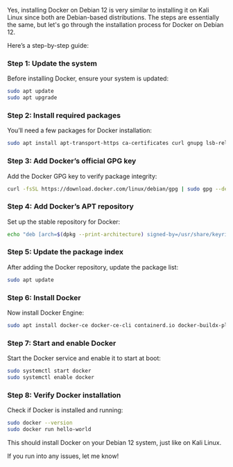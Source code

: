  Yes, installing Docker on Debian 12 is very similar to installing it on Kali Linux since both are Debian-based distributions. The steps are essentially the same, but let's go through the installation process for Docker on Debian 12.

Here’s a step-by-step guide:

### Step 1: Update the system
Before installing Docker, ensure your system is updated:
```bash
sudo apt update
sudo apt upgrade
```

### Step 2: Install required packages
You’ll need a few packages for Docker installation:
```bash
sudo apt install apt-transport-https ca-certificates curl gnupg lsb-release
```

### Step 3: Add Docker’s official GPG key
Add the Docker GPG key to verify package integrity:
```bash
curl -fsSL https://download.docker.com/linux/debian/gpg | sudo gpg --dearmor -o /usr/share/keyrings/docker-archive-keyring.gpg
```

### Step 4: Add Docker’s APT repository
Set up the stable repository for Docker:
```bash
echo "deb [arch=$(dpkg --print-architecture) signed-by=/usr/share/keyrings/docker-archive-keyring.gpg] https://download.docker.com/linux/debian $(lsb_release -cs) stable" | sudo tee /etc/apt/sources.list.d/docker.list > /dev/null
```

### Step 5: Update the package index
After adding the Docker repository, update the package list:
```bash
sudo apt update
```

### Step 6: Install Docker
Now install Docker Engine:
```bash
sudo apt install docker-ce docker-ce-cli containerd.io docker-buildx-plugin docker-compose-plugin
```

### Step 7: Start and enable Docker
Start the Docker service and enable it to start at boot:
```bash
sudo systemctl start docker
sudo systemctl enable docker
```

### Step 8: Verify Docker installation
Check if Docker is installed and running:
```bash
sudo docker --version
sudo docker run hello-world
```

This should install Docker on your Debian 12 system, just like on Kali Linux.

If you run into any issues, let me know!
